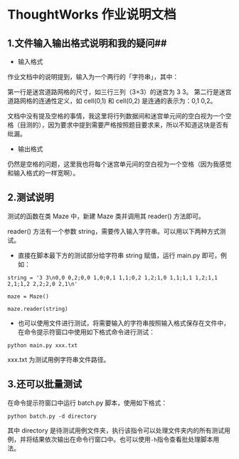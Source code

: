 # ThoughtWorks 作业说明文档 #
## 1.文件输入输出格式说明和我的疑问##
- 输入格式

作业文档中的说明提到，输入为一个两行的「字符串」，其中：

第一行是迷宫道路网格的尺寸，如三行三列（3&times;3）的迷宫为 3 3。
第二行是迷宫道路网格的连通性定义，如 cell(0,1) 和 cell(0,2) 是连通的表示为：0,1 0,2。

文档中没有提及空格的事情，我这里将行列数据间和迷宫单元间的空白视为一个空格（目测的），因为要求中提到需要严格按照题目要求来，所以不知道这块是否有纰漏。

- 输出格式

仍然是空格的问题，这里我也将每个迷宫单元间的空白视为一个空格（因为我感觉和输入格式的一样宽啊）。
## 2.测试说明 ##
测试的函数在类 Maze 中，新建 Maze 类并调用其 reader() 方法即可。

reader() 方法有一个参数 string，需要传入输入字符串。可以用以下两种方式测试。

- 直接在脚本最下方的测试部分给字符串 string 赋值，运行 main.py 即可，例如：

```string = '3 3\n0,0 0,2;0,0 1,0;0,1 1,1;0,2 1,2;1,0 1,1;1,1 1,2;1,1 2,1;1,2 2,2;2,0 2,1\n' ```

```maze = Maze()```

```maze.reader(string)```

- 也可以使用文件进行测试，将需要输入的字符串按照输入格式保存在文件中，在命令提示符窗口中使用如下格式命令进行测试：

```python main.py xxx.txt```

xxx.txt 为测试用例字符串文件路径。
## 3.还可以批量测试 ##
在命令提示符窗口中运行 batch.py 脚本，使用如下格式：

```python batch.py -d directory```

其中 directory 是待测试用例文件夹，执行该指令可以处理文件夹内的所有测试用例，并将结果依次输出在命令行窗口中。也可以使用```-h```指令查看批处理脚本用法。





